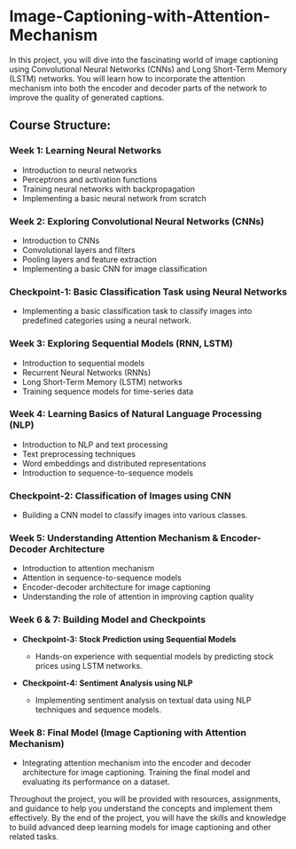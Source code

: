 # Image-Captioning-with-Attention-Mechanism
In this project, you will dive into the fascinating world of image captioning using Convolutional Neural Networks (CNNs) and Long Short-Term Memory (LSTM) networks. You will learn how to incorporate the attention mechanism into both the encoder and decoder parts of the network to improve the quality of generated captions.

## Course Structure:

### Week 1: Learning Neural Networks
- Introduction to neural networks
- Perceptrons and activation functions
- Training neural networks with backpropagation
- Implementing a basic neural network from scratch

### Week 2: Exploring Convolutional Neural Networks (CNNs)
- Introduction to CNNs
- Convolutional layers and filters
- Pooling layers and feature extraction
- Implementing a basic CNN for image classification

### Checkpoint-1: Basic Classification Task using Neural Networks
- Implementing a basic classification task to classify images into predefined categories using a neural network.

### Week 3: Exploring Sequential Models (RNN, LSTM)
- Introduction to sequential models
- Recurrent Neural Networks (RNNs)
- Long Short-Term Memory (LSTM) networks
- Training sequence models for time-series data

### Week 4: Learning Basics of Natural Language Processing (NLP)
- Introduction to NLP and text processing
- Text preprocessing techniques
- Word embeddings and distributed representations
- Introduction to sequence-to-sequence models

### Checkpoint-2: Classification of Images using CNN
- Building a CNN model to classify images into various classes.

### Week 5: Understanding Attention Mechanism & Encoder-Decoder Architecture
- Introduction to attention mechanism
- Attention in sequence-to-sequence models
- Encoder-decoder architecture for image captioning
- Understanding the role of attention in improving caption quality

### Week 6 & 7: Building Model and Checkpoints
- **Checkpoint-3: Stock Prediction using Sequential Models**
  - Hands-on experience with sequential models by predicting stock prices using LSTM networks.

- **Checkpoint-4: Sentiment Analysis using NLP**
  - Implementing sentiment analysis on textual data using NLP techniques and sequence models.

### Week 8: Final Model (Image Captioning with Attention Mechanism)
- Integrating attention mechanism into the encoder and decoder architecture for image captioning. Training the final model and evaluating its performance on a dataset.

Throughout the project, you will be provided with resources, assignments, and guidance to help you understand the concepts and implement them effectively. By the end of the project, you will have the skills and knowledge to build advanced deep learning models for image captioning and other related tasks.
